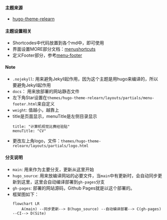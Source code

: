 #### 主题来源
- [hugo-theme-relearn](https://mcshelby.github.io/hugo-theme-relearn)

#### 主题设置相关
- Shortcodes中代码放置到各个md中，即可使用
- 界面设置MORE部分文档：[menushortcuts](https://mcshelby.github.io/hugo-theme-relearn/cont/menushortcuts/index.html)
- 定义Footer部分，参考[menu-footer](./themes/hugo-theme-relearn/exampleSite/layouts/partials/menu-footer.html)

#### Note
- `.nojekyll`: 用来避免Jekyll起作用，因为这个主题是用hugo来编译的，所以要避免Jekyll起作用
- `docs`： 用来放部署的网站静态文件
- 左下角Star设置在`themes/hugo-theme-relearn/layouts/partials/menu-footer.html`来自定义
- `weight`: 值越小，越靠上
- title是页面显示，menuTitle是左侧目录显示
    ```text
    title: "计算机视觉比赛经验贴"
    menuTitle: "CV"
    ```
- 更改左上角logo，文件：`themes/hugo-theme-relearn/layouts/partials/logo.html`

#### 分支说明
- `main`: 用来作为主要分支，更新从这里开始
- `hugo_source`: 用来放编译网站的必要文件，当`main`中有更新时，会自动同步更新到这里，这里会自动编译部署到`gh-pages`分支
- `gh-pages`: 部署的网站源码，Github Pages就是以这个部署的。
- 框架图如下：
    ```mermaid
    flowchart LR
        A(main) --同步更新--> B(hugo_source) --自动编译部署--> C(gh-pages) --CI--> D(Site)
    ```